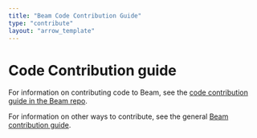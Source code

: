 ```yaml
---
title: "Beam Code Contribution Guide"
type: "contribute"
layout: "arrow_template"
---
```


<!--
Licensed under the Apache License, Version 2.0 (the "License");
you may not use this file except in compliance with the License.
You may obtain a copy of the License at

http://www.apache.org/licenses/LICENSE-2.0

Unless required by applicable law or agreed to in writing, software
distributed under the License is distributed on an "AS IS" BASIS,
WITHOUT WARRANTIES OR CONDITIONS OF ANY KIND, either express or implied.
See the License for the specific language governing permissions and
limitations under the License.
-->

# Code Contribution guide

For information on contributing code to Beam, see the [code contribution guide in the Beam repo](https://github.com/apache/beam/blob/master/CONTRIBUTING.md).

For information on other ways to contribute, see the general [Beam contribution guide](https://beam.apache.org/contribute/).